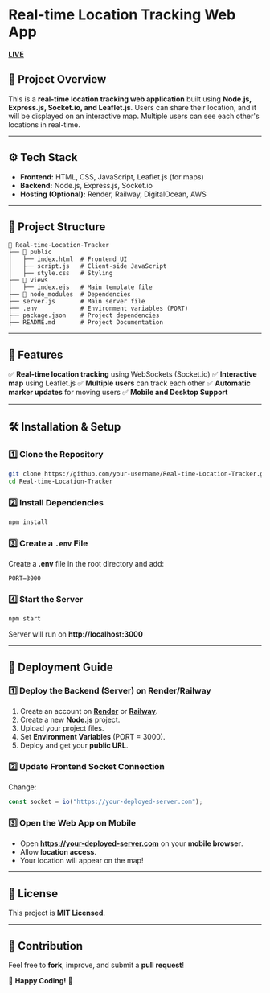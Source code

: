 # **Real-time Location Tracking Web App**

**[LIVE]((https://realtime-tracker-wbrt.onrender.com/))**

## **📌 Project Overview**
This is a **real-time location tracking web application** built using **Node.js, Express.js, Socket.io, and Leaflet.js**. Users can share their location, and it will be displayed on an interactive map. Multiple users can see each other's locations in real-time.

---

## **⚙️ Tech Stack**
- **Frontend:** HTML, CSS, JavaScript, Leaflet.js (for maps)
- **Backend:** Node.js, Express.js, Socket.io
- **Hosting (Optional):** Render, Railway, DigitalOcean, AWS

---

## **📂 Project Structure**
```
📂 Real-time-Location-Tracker
├── 📂 public
│   ├── index.html  # Frontend UI
│   ├── script.js   # Client-side JavaScript
│   ├── style.css   # Styling
├── 📂 views
│   ├── index.ejs   # Main template file
├── 📂 node_modules  # Dependencies
├── server.js       # Main server file
├── .env            # Environment variables (PORT)
├── package.json    # Project dependencies
├── README.md       # Project Documentation
```

---

## **🚀 Features**
✅ **Real-time location tracking** using WebSockets (Socket.io)
✅ **Interactive map** using Leaflet.js
✅ **Multiple users** can track each other
✅ **Automatic marker updates** for moving users
✅ **Mobile and Desktop Support**

---

## **🛠️ Installation & Setup**

### **1️⃣ Clone the Repository**
```sh
git clone https://github.com/your-username/Real-time-Location-Tracker.git
cd Real-time-Location-Tracker
```

### **2️⃣ Install Dependencies**
```sh
npm install
```

### **3️⃣ Create a `.env` File**
Create a **.env** file in the root directory and add:
```env
PORT=3000
```

### **4️⃣ Start the Server**
```sh
npm start
```
Server will run on **http://localhost:3000**

---

## **📡 Deployment Guide**
### **1️⃣ Deploy the Backend (Server) on Render/Railway**
1. Create an account on **[Render](https://render.com)** or **[Railway](https://railway.app)**.
2. Create a new **Node.js** project.
3. Upload your project files.
4. Set **Environment Variables** (PORT = 3000).
5. Deploy and get your **public URL**.

### **2️⃣ Update Frontend Socket Connection**
Change:
```js
const socket = io("https://your-deployed-server.com");
```

### **3️⃣ Open the Web App on Mobile**
- Open **https://your-deployed-server.com** on your **mobile browser**.
- Allow **location access**.
- Your location will appear on the map!

---

## **📜 License**
This project is **MIT Licensed**.

---

## **🙌 Contribution**
Feel free to **fork**, improve, and submit a **pull request**!

🚀 **Happy Coding!** 🎯
